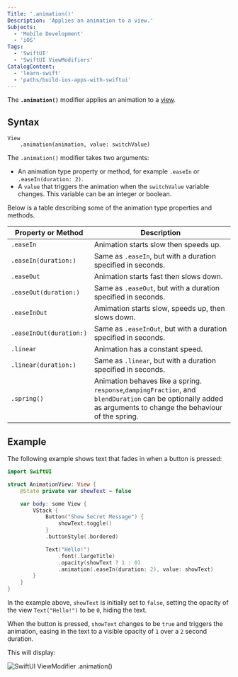 ```yaml
---
Title: '.animation()'
Description: 'Applies an animation to a view.'
Subjects:
  - 'Mobile Development'
  - 'iOS'
Tags:
  - 'SwiftUI'
  - 'SwiftUI ViewModifiers'
CatalogContent:
  - 'learn-swift'
  - 'paths/build-ios-apps-with-swiftui'
---
```


The **`.animation()`** modifier applies an animation to a [view](https://www.codecademy.com/resources/docs/swiftui/views).

## Syntax

```pseudo
View
    .animation(animation, value: switchValue)
```

The `.animation()` modifier takes two arguments:

- An animation type property or method, for example `.easeIn` or `.easeIn(duration: 2)`.
- A `value` that triggers the animation when the `switchValue` variable changes. This variable can be an integer or boolean.

Below is a table describing some of the animation type properties and methods.

| Property or Method      | Description                                                                                                                                                    |
| ----------------------- | -------------------------------------------------------------------------------------------------------------------------------------------------------------- |
| `.easeIn`               | Animation starts slow then speeds up.                                                                                                                          |
| `.easeIn(duration:)`    | Same as `.easeIn`, but with a duration specified in seconds.                                                                                                   |
| `.easeOut`              | Animation starts fast then slows down.                                                                                                                         |
| `.easeOut(duration:)`   | Same as `.easeOut`, but with a duration specified in seconds.                                                                                                  |
| `.easeInOut`            | Amimation starts slow, speeds up, then slows down.                                                                                                             |
| `.easeInOut(duration:)` | Same as `.easeInOut`, but with a duration specified in seconds.                                                                                                |
| `.linear`               | Animation has a constant speed.                                                                                                                                |
| `.linear(duration:)`    | Same as `.linear`, but with a duration specified in seconds.                                                                                                   |
| `.spring()`             | Animation behaves like a spring. `response`,`dampingFraction`, and `blendDuration` can be optionally added as arguments to change the behaviour of the spring. |

## Example

The following example shows text that fades in when a button is pressed:

```swift
import SwiftUI

struct AnimationView: View {
    @State private var showText = false

    var body: some View {
        VStack {
            Button("Show Secret Message") {
                showText.toggle()
            }
            .buttonStyle(.bordered)

            Text("Hello!")
                .font(.largeTitle)
                .opacity(showText ? 1 : 0)
                .animation(.easeIn(duration: 2), value: showText)
        }
    }
}
```

In the example above, `showText` is initially set to `false`, setting the opacity of the view `Text("Hello!")` to be `0`, hiding the text.

When the button is pressed, `showText` changes to be `true` and triggers the animation, easing in the text to a visible opacity of `1` over a `2` second duration.

This will display:

![SwiftUI ViewModifier .animation()](https://raw.githubusercontent.com/Codecademy/docs/main/media/swiftui-viewmodifier-animation.gif)
